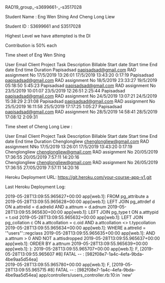 RAD19_group_-s3699661-_-s3517028

Student Name : Eng Wen Shing And Cheng Long Liew

Student ID : S3699661 and S3517028

Highest Level we have attempted is the DI

Contribution is 50% each

Time sheet of Eng Wen Shing

User	Email	Client	Project	Task	Description	Billable	Start date	Start time	End date	End time	Duration
Papisadsad	papisadsad@gmail.com		RAD assignment			No	17/5/2019	13:26:01	17/5/2019	13:43:20	0:17:19
Papisadsad	papisadsad@gmail.com		RAD assignment			No	18/5/2019	23:33:27	19/5/2019	05:18:50	5:45:23
Papisadsad	papisadsad@gmail.com		RAD assignment			No	23/5/2019	10:01:07	23/5/2019	12:26:51	2:25:44
Papisadsad	papisadsad@gmail.com		RAD assignment			No	24/5/2019	13:07:21	24/5/2019	15:38:29	2:31:08
Papisadsad	papisadsad@gmail.com		RAD assignment			No	25/5/2019	16:11:58	25/5/2019	17:17:25	1:05:27
Papisadsad	papisadsad@gmail.com		RAD assignment			No	28/5/2019	14:58:41	28/5/2019	17:08:12	2:09:31

Time sheet of Cheng Long Liew :

User	Email	Client	Project	Task	Description	Billable	Start date	Start time	End date	End time	Duration
Chenglongliew	chenglongliew@gmail.com		RAD assignment      NNo	17/5/2019	13:26:01	17/5/2019	13:43:20	0:17:19
Chenglongliew	chenglongliew@gmail.com		RAD assignment      No	20/05/2019	17:36:55	20/05/2019	7:57:11	14:20:16	
Chenglongliew	chenglongliew@gmail.com		RAD assignment      No	26/05/2019	17:36:55	27/05/2019	7:57:11	14:20:16		

Heroku Deployment URL:
https://git.heroku.com/your-course-app-v1.git

Last Heroku Deployment Log:



2019-05-28T13:09:55.965627+00:00 app[web.1]:                 FROM pg_attribute a
2019-05-28T13:09:55.965628+00:00 app[web.1]:                 LEFT JOIN pg_attrdef d ON a.attrelid = d.adrelid AND a.attnum = d.adnum
2019-05-28T13:09:55.965630+00:00 app[web.1]:                 LEFT JOIN pg_type t ON a.atttypid = t.oid
2019-05-28T13:09:55.965632+00:00 app[web.1]:                 LEFT JOIN pg_collation c ON a.attcollation = c.oid AND a.attcollation <> t.typcollation
2019-05-28T13:09:55.965634+00:00 app[web.1]:                WHERE a.attrelid = '"users"'::regclass
2019-05-28T13:09:55.965635+00:00 app[web.1]:                  AND a.attnum > 0 AND NOT a.attisdropped
2019-05-28T13:09:55.965637+00:00 app[web.1]:                ORDER BY a.attnum
2019-05-28T13:09:55.965639+00:00 app[web.1]: ):
2019-05-28T13:09:55.965707+00:00 app[web.1]: F, [2019-05-28T13:09:55.965607 #8] FATAL -- : [982f08e7-1a4c-4efa-9bda-4be9aa5d54ea]   
2019-05-28T13:09:55.965780+00:00 app[web.1]: F, [2019-05-28T13:09:55.965715 #8] FATAL -- : [982f08e7-1a4c-4efa-9bda-4be9aa5d54ea] app/controllers/users_controller.rb:10:in `new'